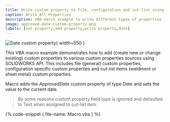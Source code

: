 ```yaml
---
title: Write custom property to file, configuration and cut-list using SOLIDWORKS API
caption: Write All Properties
description: VBA macro example to write different types of properties (general, configuration specific and cut list) using SOLIDWORKS API
image: approved-date-custom-property.png
labels: [set property,add property,write property,date]
---
```

![Date custom property](approved-date-custom-property.png){ width=550 }

This VBA macro example demonstrates how to add (create new or change existing) custom properties to various custom properties sources using SOLIDWORKS API. This includes file (general) custom properties, configuration specific custom properties and cut-list items (weldment or sheet metal) custom properties.

Macro adds the *ApprovedDate* custom property of type *Date* and sets the value to the current date.

> By some reasons custom property field type is ignored and defaulted to Text when assigned to cut-list item

{% code-snippet { file-name: Macro.vba } %}
